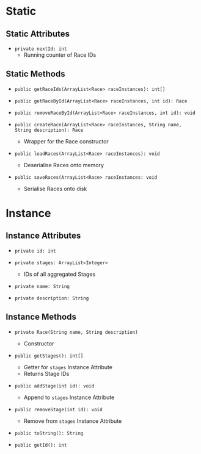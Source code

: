 # Static
## Static Attributes
- `private nextId: int`
	- Running counter of Race IDs
## Static Methods
- `public getRaceIds(ArrayList<Race> raceInstances): int[]`

- `public getRaceById(ArrayList<Race> raceInstances, int id): Race`
- `public removeRaceById(ArrayList<Race> raceInstances, int id): void`
- `public createRace(ArrayList<Race> raceInstances, String name, String description): Race`
	- Wrapper for the Race constructor

- `public loadRaces(ArrayList<Race> raceInstances): void`
	- Deserialise Races onto memory
- `public saveRaces(ArrayList<Race> raceInstances: void`
	- Serialise Races onto disk
# Instance
## Instance Attributes
- `private id: int`
- `private stages: ArrayList<Integer>`
	- IDs of all aggregated Stages

- `private name: String`
- `private description: String`
## Instance Methods
- `private Race(String name, String description)`
	- Constructor

- `public getStages(): int[]`
	- Getter for `stages` Instance Attribute
	- Returns Stage IDs
- `public addStage(int id): void`
	- Append to `stages` Instance Attribute
- `public removeStage(int id): void`
	- Remove from `stages` Instance Attribute

- `public toString(): String`
- `public getId(): int`